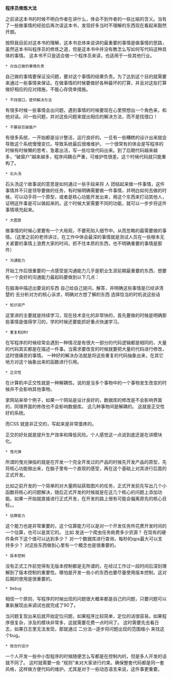 **程序员修炼大法**


之前读这本书的时候不明白作者在讲什么，体会不到作者的一些比喻的含义。当有了一些做事情的经验后再次读这本书，发现好多当时不理解的东西现在看起来豁然开朗。

按照我目前对这本书的理解，这本书总体来说讲的最重要的事情是做事情的思路，虽然这本书叫程序员的修炼之道，但是这本书中并没有教怎么写如何写代码这种具体的事情。   这本书不只是适合做一个程序员来读，也适用于一些其他行业。


	* 对自己做的事情负责


自己做的事情要保证没问题，要对这个事情的结果负责。为了达到这个目的就需要来通过一些事情来保证。在做事情的时候要做好各种最坏的打算，并且对这些打算做好相应的应对措施，不能心存侥幸措施。


	* 不找借口，提供解决方法


有很多时候一些事情会出问题，遇到事情的时候要现在心里预想出一个角色来，和他对话。问一些问题，并对这些问题来提出相应的解决方法，而不是找借口！


	* 不要容忍破窗户


有很多系统，一开始都是设计整洁，运行良好的。一旦有一些糟糕的设计出来就会导致这个系统慢慢变烂。导致系统最后很难维护。 一个很常有的体会是写程序的时候有时候懒的思考，急着出活，写一些垃圾代码出来。到了后期代码越来越多，“破窗户”越来越多，程序间耦合严重，可维护性很差。这个时候代码就只能重构了。


	* 石头汤


石头汤这个故事说的意思是如何通过一些手段来将 人 团结起来做一件事情，这件事情并不只是领导要做的任务，有时候明确需要做一件事情，并明白如何去做的时候，可以动手将一个原型，或者是核心功能开发出来，用这个东西来打动其他人，证明这件事是可以做起来的。这个时候大家需要不同的功能，就可以一步步将这件事情填充起来。


	* 大图景


做事情的时候心里要有一个大局观，不要死陷入细节中。从而忽略的最需要做的事情。（这里之前的老师讲过，在工作中体会最深的事情就是测试人员在一些根本无关紧要的事情上浪费大家的时间，抓不住本质的东西，也不明确重要的事情是那件）



	* 沟通能力


开始工作后很重要的一点感受是沟通能力几乎是职业生涯前期最重要的东西，想要有一个良好的沟通能力最起码要做到以下几点：

在脑海中描述出要说的东西
自己给自己提问，解答，并明确这些事情是已经讲清楚的
去分析对方的核心诉求，明确对方想了解的东西
选择恰当的时机说这些话



	* 知识资产


这里讲的主要就是持续学习，现在技术变化的非常快的，首先要做的时候是明确那些事情是值得学习的，学的时候还要能抓好重点快速学习。



	* 重复和DRY


在写程序的时候经常会遇到一种情况是有很大一部分的代码逻辑都是相同的，大量的代码其实都是在描述一件事。当需求要改变的时候就要把大量的代码进行修改，这时很痛苦的事情。 一种好的解决办法就是将这些重复的代码抽象出来，在其它地方对这个抽象出来的函数进行引用。



	* 正交性


在计算机中正交性就是一种解耦性。说的是当多个事物中的一个事物发生改变的时候并不会影响其他事物。

拿网站来举个例子，如果一个网站是设计良好的，数据库的修改是不会影响界面的，同理界面的修改也不会影响数据库。 这几种事物间是解耦的。 这就是正交性好的系统。

而CSS 就是非正交的，写起来是非常蛋疼的。

正交的好处就是提升生产效率和降低风险。个人感觉这一点说到底还是在讲模块化。



	* 曳光弹


所谓的曳光弹指的就是在开发一个完全开发过的产品的时候先开发产品的原型，先将核心功能做出来，在脑子里有一个直观的感受，再在这个基础上对其进行后面的正式开发。

比如之前开发的一个简单的对大量网站获取图片的任务，正式开发前先写出几个小函数将核心的问题解决，随后正式开发的时候就是在这几个核心的问题上添加功能。如果一开始就直接进行正式开发，在开发的路上很有可能会偏离原先的核心目标。。



	* 估算能力


这个能力也是非常重要的，这个估算能力可以是对一个开发任务所花费开发时间的一个估算，也可以是其它的。 比如 发送一个爬虫任务耗费多少资源？ 在现有的硬件条件下这个值可以达到多少？ 对一个数据库进行查询，每秒的qps最大可以支持多少？ 
对这些东西做到心里有一个概念也是很重要的。


	* 版本控制


没有正式工作前觉得有无版本控制都是无所谓的，在经过工作过一段时间后深刻理解到了版本控制的重要性。哪怕是开发一些小的东西也要尽量使用版本控制，这对后期的使用是很重要的。



	* Debug


相信一个原则，写程序的时候出现的问题很大概率都是自己的问题，只要问题可以重新展现出来调试也就完成了90了。

当问题复现出来后就开始定位问题，如果程序比较简单，定位的话很容易。如果程序很复杂，涉及的模块非常多，这就需要花费一点时间了。 这时需要先去看日志，如果日志里无法发现，那就通过   二分法--逐步将问题出现的范围缩小  来找这个bug。



	* 按合约设计


一个人开发一些中小型程序的时候随便怎么写都是在控制内的，但是多人开发的话就不同了。 这时就需要一些 “规则”来对大家进行约束。确保整套代码都是同一套风格，这样做方便代码的维护。尤其是对于一些动态语言来说，这件事更重要。



















